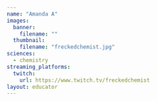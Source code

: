 ```yaml
---
name: "Amanda A"
images:
  banner:
    filename: ""
  thumbnail:
    filename: "freckedchemist.jpg"
sciences:
  - chemistry
streaming_platforms:
  twitch:
    url: https://www.twitch.tv/freckedchemist
layout: educator
---
```

